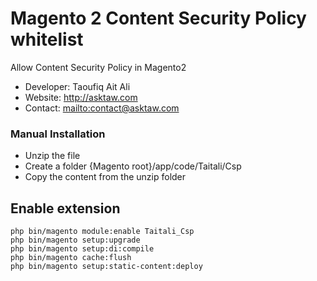 # Magento 2 Content Security Policy whitelist

Allow Content Security Policy in Magento2

* Developer: Taoufiq Ait Ali
* Website: http://asktaw.com
* Contact: <mailto:contact@asktaw.com>


### Manual Installation

 * Unzip the file
 * Create a folder {Magento root}/app/code/Taitali/Csp
 * Copy the content from the unzip folder

## Enable extension

```
php bin/magento module:enable Taitali_Csp
php bin/magento setup:upgrade
php bin/magento setup:di:compile
php bin/magento cache:flush
php bin/magento setup:static-content:deploy
```
